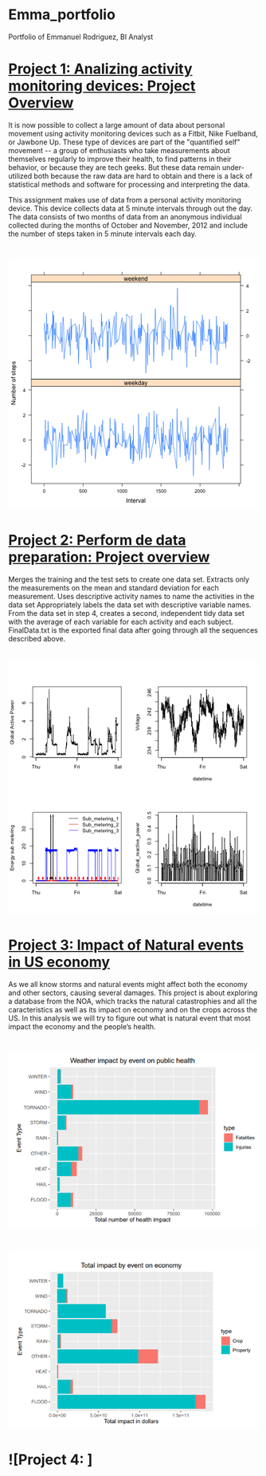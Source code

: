 # Emma_portfolio
Portfolio of Emmanuel Rodriguez, BI Analyst

# [Project 1: Analizing activity monitoring devices: Project Overview](https://github.com/emmarod1996/RepData_PeerAssessment1)
It is now possible to collect a large amount of data about personal movement using activity monitoring devices such as a Fitbit, Nike Fuelband, or Jawbone Up. These type of devices are part of the "quantified self" movement -- a group of enthusiasts who take measurements about themselves regularly to improve their health, to find patterns in their behavior, or because they are tech geeks. But these data remain under-utilized both because the raw data are hard to obtain and there is a lack of statistical methods and software for processing and interpreting the data.

This assignment makes use of data from a personal activity monitoring device. This device collects data at 5 minute intervals through out the day. The data consists of two months of data from an anonymous individual collected during the months of October and November, 2012 and include the number of steps taken in 5 minute intervals each day.

# ![](https://github.com/emmarod1996/Emma_portfolio/blob/main/images/plot_4.png)

# [Project 2: Perform de data preparation: Project overview](https://github.com/emmarod1996/GCD_Project_Course)
Merges the training and the test sets to create one data set.
Extracts only the measurements on the mean and standard deviation for each measurement.
Uses descriptive activity names to name the activities in the data set
Appropriately labels the data set with descriptive variable names.
From the data set in step 4, creates a second, independent tidy data set with the average of each variable for each activity and each subject.
FinalData.txt is the exported final data after going through all the sequences described above.

# ![](https://github.com/emmarod1996/Emma_portfolio/blob/main/images/plot_3.png)

# [Project 3: Impact of Natural events in US economy](https://github.com/emmarod1996/impact_events)
As we all know storms and natural events might affect both the economy and other sectors, causing several
damages.
This project is about exploring a database from the NOA, which tracks the natural catastrophies and all the
caracteristics as well as its impact on economy and on the crops across the US.
In this analysis we will try to figure out what is natural event that most impact the economy and the people’s
health.

# ![](https://github.com/emmarod1996/Emma_portfolio/blob/main/images/Captura.PNG)
# ![](https://github.com/emmarod1996/Emma_portfolio/blob/main/images/Captura2.PNG)
# ![Project 4: ]
